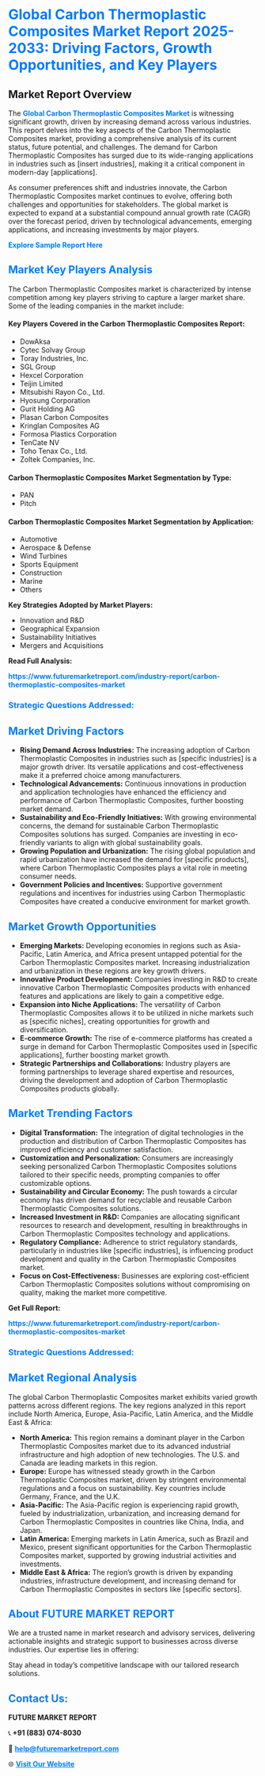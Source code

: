 <h1 style="color: #007BFF;">Global Carbon Thermoplastic Composites Market Report 2025-2033: Driving Factors, Growth Opportunities, and Key Players</h1>

<section id="overview">
<h2>Market Report Overview</h2>
<p>The <a href="https://www.futuremarketreport.com/industry-report/carbon-thermoplastic-composites-market" style="color: #007BFF; text-decoration: none;"><strong>Global Carbon Thermoplastic Composites Market</strong></a> is witnessing significant growth, driven by increasing demand across various industries. This report delves into the key aspects of the Carbon Thermoplastic Composites market, providing a comprehensive analysis of its current status, future potential, and challenges. The demand for Carbon Thermoplastic Composites has surged due to its wide-ranging applications in industries such as [insert industries], making it a critical component in modern-day [applications].</p>
<p>As consumer preferences shift and industries innovate, the Carbon Thermoplastic Composites market continues to evolve, offering both challenges and opportunities for stakeholders. The global market is expected to expand at a substantial compound annual growth rate (CAGR) over the forecast period, driven by technological advancements, emerging applications, and increasing investments by major players.</p>
</section>

<section id="overview">
<p><a href="https://www.futuremarketreport.com/request-sample/reportId=91119" style="color: #007BFF; text-decoration: none;"><strong>Explore Sample Report Here</strong></a></p>
</section>

<section id="key-players">
<h2 style="color: #007BFF;">Market Key Players Analysis</h2>
<p>The Carbon Thermoplastic Composites market is characterized by intense competition among key players striving to capture a larger market share. Some of the leading companies in the market include:</p>
<h4>Key Players Covered in the Carbon Thermoplastic Composites Report:</h4>
<ul><li>DowAksa</li><li>Cytec Solvay Group</li><li>Toray Industries, Inc.</li><li>SGL Group</li><li>Hexcel Corporation</li><li>Teijin Limited</li><li>Mitsubishi Rayon Co., Ltd.</li><li>Hyosung Corporation</li><li>Gurit Holding AG</li><li>Plasan Carbon Composites</li><li>Kringlan Composites AG</li><li>Formosa Plastics Corporation</li><li>TenCate NV</li><li>Toho Tenax Co., Ltd.</li><li>Zoltek Companies, Inc.</li></ul>
<h4>Carbon Thermoplastic Composites Market Segmentation by Type:</h4>
<ul><li>PAN</li><li>Pitch</li></ul>

<h4>Carbon Thermoplastic Composites Market Segmentation by Application:</h4>
<ul><li>Automotive</li><li>Aerospace &amp; Defense</li><li>Wind Turbines</li><li>Sports Equipment</li><li>Construction</li><li>Marine</li><li>Others</li></ul>
<p><strong>Key Strategies Adopted by Market Players:</strong></p>
<ul>
<li>Innovation and R&D</li>
<li>Geographical Expansion</li>
<li>Sustainability Initiatives</li>
<li>Mergers and Acquisitions</li>
</ul>
</section>

<section>
<p><strong>Read Full Analysis: </strong></p><a href="https://www.futuremarketreport.com/industry-report/carbon-thermoplastic-composites-market" style="color: #007BFF; text-decoration: none;"><strong>https://www.futuremarketreport.com/industry-report/carbon-thermoplastic-composites-market</strong></a>
<h3 style="color: #007BFF;">Strategic Questions Addressed:</h3>
</section>

<section id="driving-factors">
<h2 style="color: #007BFF;">Market Driving Factors</h2>
<ul>
<li><strong>Rising Demand Across Industries:</strong> The increasing adoption of Carbon Thermoplastic Composites in industries such as [specific industries] is a major growth driver. Its versatile applications and cost-effectiveness make it a preferred choice among manufacturers.</li>
<li><strong>Technological Advancements:</strong> Continuous innovations in production and application technologies have enhanced the efficiency and performance of Carbon Thermoplastic Composites, further boosting market demand.</li>
<li><strong>Sustainability and Eco-Friendly Initiatives:</strong> With growing environmental concerns, the demand for sustainable Carbon Thermoplastic Composites solutions has surged. Companies are investing in eco-friendly variants to align with global sustainability goals.</li>
<li><strong>Growing Population and Urbanization:</strong> The rising global population and rapid urbanization have increased the demand for [specific products], where Carbon Thermoplastic Composites plays a vital role in meeting consumer needs.</li>
<li><strong>Government Policies and Incentives:</strong> Supportive government regulations and incentives for industries using Carbon Thermoplastic Composites have created a conducive environment for market growth.</li>
</ul>
</section>

<section id="growth-opportunities">
<h2 style="color: #007BFF;">Market Growth Opportunities</h2>
<ul>
<li><strong>Emerging Markets:</strong> Developing economies in regions such as Asia-Pacific, Latin America, and Africa present untapped potential for the Carbon Thermoplastic Composites market. Increasing industrialization and urbanization in these regions are key growth drivers.</li>
<li><strong>Innovative Product Development:</strong> Companies investing in R&D to create innovative Carbon Thermoplastic Composites products with enhanced features and applications are likely to gain a competitive edge.</li>
<li><strong>Expansion into Niche Applications:</strong> The versatility of Carbon Thermoplastic Composites allows it to be utilized in niche markets such as [specific niches], creating opportunities for growth and diversification.</li>
<li><strong>E-commerce Growth:</strong> The rise of e-commerce platforms has created a surge in demand for Carbon Thermoplastic Composites used in [specific applications], further boosting market growth.</li>
<li><strong>Strategic Partnerships and Collaborations:</strong> Industry players are forming partnerships to leverage shared expertise and resources, driving the development and adoption of Carbon Thermoplastic Composites products globally.</li>
</ul>
</section>

<section id="trending-factors">
<h2 style="color: #007BFF;">Market Trending Factors</h2>
<ul>
<li><strong>Digital Transformation:</strong> The integration of digital technologies in the production and distribution of Carbon Thermoplastic Composites has improved efficiency and customer satisfaction.</li>
<li><strong>Customization and Personalization:</strong> Consumers are increasingly seeking personalized Carbon Thermoplastic Composites solutions tailored to their specific needs, prompting companies to offer customizable options.</li>
<li><strong>Sustainability and Circular Economy:</strong> The push towards a circular economy has driven demand for recyclable and reusable Carbon Thermoplastic Composites solutions.</li>
<li><strong>Increased Investment in R&D:</strong> Companies are allocating significant resources to research and development, resulting in breakthroughs in Carbon Thermoplastic Composites technology and applications.</li>
<li><strong>Regulatory Compliance:</strong> Adherence to strict regulatory standards, particularly in industries like [specific industries], is influencing product development and quality in the Carbon Thermoplastic Composites market.</li>
<li><strong>Focus on Cost-Effectiveness:</strong> Businesses are exploring cost-efficient Carbon Thermoplastic Composites solutions without compromising on quality, making the market more competitive.</li>
</ul>
</section>

<section>
<p><strong>Get Full Report: </strong></p><a href="https://www.futuremarketreport.com/industry-report/carbon-thermoplastic-composites-market" style="color: #007BFF; text-decoration: none;"><strong>https://www.futuremarketreport.com/industry-report/carbon-thermoplastic-composites-market</strong></a>
<h3 style="color: #007BFF;">Strategic Questions Addressed:</h3>
</section>


<section id="regional-analysis">
<h2 style="color: #007BFF;">Market Regional Analysis</h2>
<p>The global Carbon Thermoplastic Composites market exhibits varied growth patterns across different regions. The key regions analyzed in this report include North America, Europe, Asia-Pacific, Latin America, and the Middle East & Africa:</p>
<ul>
<li><strong>North America:</strong> This region remains a dominant player in the Carbon Thermoplastic Composites market due to its advanced industrial infrastructure and high adoption of new technologies. The U.S. and Canada are leading markets in this region.</li>
<li><strong>Europe:</strong> Europe has witnessed steady growth in the Carbon Thermoplastic Composites market, driven by stringent environmental regulations and a focus on sustainability. Key countries include Germany, France, and the U.K.</li>
<li><strong>Asia-Pacific:</strong> The Asia-Pacific region is experiencing rapid growth, fueled by industrialization, urbanization, and increasing demand for Carbon Thermoplastic Composites in countries like China, India, and Japan.</li>
<li><strong>Latin America:</strong> Emerging markets in Latin America, such as Brazil and Mexico, present significant opportunities for the Carbon Thermoplastic Composites market, supported by growing industrial activities and investments.</li>
<li><strong>Middle East & Africa:</strong> The region’s growth is driven by expanding industries, infrastructure development, and increasing demand for Carbon Thermoplastic Composites in sectors like [specific sectors].</li>
</ul>
</section>

<footer>
<h2 style="color: #007BFF;">About FUTURE MARKET REPORT</h2>
<p>We are a trusted name in market research and advisory services, delivering actionable insights and strategic support to businesses across diverse industries. Our expertise lies in offering:</p>

<p>Stay ahead in today’s competitive landscape with our tailored research solutions.</p>

<h2 style="color: #007BFF;">Contact Us:</h2>
<p><strong>FUTURE MARKET REPORT</strong></p>
<p>📞 <strong>+91 (883) 074-8030</strong></p>
<p>📧 <strong><a href="mailto:help@futuremarketreport.com" style="color: #007BFF;">help@futuremarketreport.com</a></strong></p>
<p>🌐 <strong><a href="https://www.futuremarketreport.com/" style="color: #007BFF;">Visit Our Website</a></strong></p>
</footer>